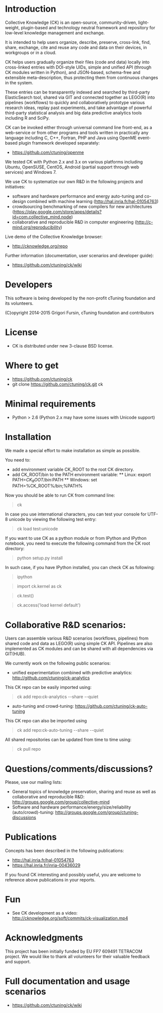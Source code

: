 Introduction
====================
Collective Knowledge (CK) is an open-source, community-driven,
light-weight, plugin-based and technology neutral framework and 
repository for low-level knowledge management and exchange.

It is intended to help users organize, describe, preserve, 
cross-link, find, share, exchange, cite and reuse any 
code and data on their devices, in workgroups or in a cloud.

CK helps users gradually organize their files (code and data)
locally into cross-linked entries with DOI-style UIDs, simple and
unified API (through CK modules written in Python), and
JSON-based, schema-free and extensible meta-description, thus
protecting them from continuous changes in the system.

These entries can be transparently indexed and searched
by third-party ElasticSearch tool, shared via GIT and connected
together as LEGO(R) into pipelines (workflows) to quickly and
collaboratively prototype various research ideas, replay past
experiments, and take advantage of powerful third-party
statistical analysis and big data predictive analytics tools
including R and SciPy.

CK can be invoked either through universal command line
front-end, as a web-service or from other programs and tools
written in practically any language including C, C++, Fortran, 
PHP  and Java using OpenME event-based plugin framework
developed separately:
* https://github.com/ctuning/openme

We tested CK with Python 2.x and 3.x on various platforms
including Ubuntu, OpenSUSE, CentOS, Android (partial
support through web services) and Windows 7. 

We use CK to systematize our own R&D in the following projects 
and initiatives:
* software and hardware performance and energy 
auto-tuning and co-design combined with machine learning 
(http://hal.inria.fr/hal-01054763)
* crowdsourcing benchmarking of new compilers for new architectures 
(https://play.google.com/store/apps/details?id=com.collective_mind.node)
* collaborative and reproducible R&D in computer engineering
(http://c-mind.org/reproducibility)

Live demo of the Collective Knowledge browser:
* http://cknowledge.org/repo

Further information (documentation, user scenarios 
and developer guide):
* https://github.com/ctuning/ck/wiki

Developers
==========
This software is being developed by the non-profit 
cTuning foundation and its volunteers.

(C)opyright 2014-2015 Grigori Fursin, 
cTuning foundation and contributors

License
=======
* CK is distributed under new 3-clause BSD license.

Where to get
============
* https://github.com/ctuning/ck
* git clone https://github.com/ctuning/ck.git ck

Minimal requirements
====================
* Python > 2.6 (Python 2.x may have some issues with Unicode support)

Installation
============
We made a special effort to make installation as simple as possible.

You need to:
* add environment variable CK_ROOT to the root CK directory.
* add CK_ROOT/bin to the PATH environment variable:
** Linux: export PATH=$CK_ROOT/bin:$PATH
** Windows: set PATH=%CK_ROOT%/bin;%PATH%

Now you should be able to run CK from command line:
 > ck

In case you use international characters, you can test your
console for UTF-8 unicode by viewing the following test entry:
 > ck load test:unicode

If you want to use CK as a python module or from IPython 
and IPython notebook, you need to execute the following command
from the CK root directory:
 > python setup.py install

In such case, if you have IPython installed, you can 
check CK as following:

 > ipython

 > import ck.kernel as ck

 > ck.test()

 > ck.access('load kernel default')

Collaborative R&D scenarios:
===============================

Users can assemble various R&D scenarios (workflows, pipelines) 
from shared code and data as LEGO(R) using simple CK API.
Pipelines are also implemented as CK modules and can be shared
with all dependencies via GIT(HUB).

We currently work on the following public scenarios:
* unified experimentation combined with predictive analytics: http://github.com/ctuning/ck-analytics

 This CK repo can be easily imported using:

 > ck add repo:ck-analytics --share --quiet

* auto-tuning and crowd-tuning: https://github.com/ctuning/ck-auto-tuning

 This CK repo can also be imported using 

 > ck add repo:ck-auto-tuning --share --quiet

All shared repositories can be updated from time to time using:

 > ck pull repo

Questions/comments/discussions?
===============================
Please, use our mailing lists:
* General topics of knowledge preservation, sharing and reuse
  as well as collaborative and reproducible R&D: http://groups.google.com/group/collective-mind
* Software and hardware performance/energy/size/reliability  
  (auto/crowd)-tuning: http://groups.google.com/group/ctuning-discussions

Publications
============
Concepts has been described in the following publications:

* http://hal.inria.fr/hal-01054763
* https://hal.inria.fr/inria-00436029

If you found CK interesting and possibly useful, you are welcome 
to reference above publications in your reports.

Fun
===
* See CK development as a video: http://cknowledge.org/soft/commits/ck-visualization.mp4

Acknowledgments
===============
This project has been initially funded by EU FP7 609491 TETRACOM
project. We would like to thank all volunteers for their valuable
feedback and support.

Full documentation and usage scenarios
======================================
* https://github.com/ctuning/ck/wiki
